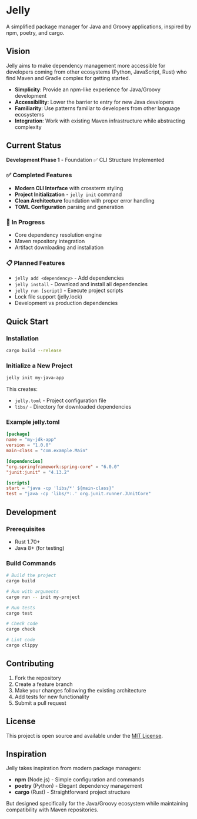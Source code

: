 # Jelly

A simplified package manager for Java and Groovy applications, inspired by npm, poetry, and cargo.

## Vision

Jelly aims to make dependency management more accessible for developers coming from other ecosystems (Python, JavaScript, Rust) who find Maven and Gradle complex for getting started.

- **Simplicity**: Provide an npm-like experience for Java/Groovy development
- **Accessibility**: Lower the barrier to entry for new Java developers
- **Familiarity**: Use patterns familiar to developers from other language ecosystems
- **Integration**: Work with existing Maven infrastructure while abstracting complexity

## Current Status

**Development Phase 1** - Foundation ✅ CLI Structure Implemented

### ✅ Completed Features

- **Modern CLI Interface** with crossterm styling
- **Project Initialization** - `jelly init` command
- **Clean Architecture** foundation with proper error handling
- **TOML Configuration** parsing and generation

### 🔄 In Progress

- Core dependency resolution engine
- Maven repository integration
- Artifact downloading and installation

### 📋 Planned Features

- `jelly add <dependency>` - Add dependencies
- `jelly install` - Download and install all dependencies
- `jelly run [script]` - Execute project scripts
- Lock file support (jelly.lock)
- Development vs production dependencies

## Quick Start

### Installation

```bash
cargo build --release
```

### Initialize a New Project

```bash
jelly init my-java-app
```

This creates:
- `jelly.toml` - Project configuration file
- `libs/` - Directory for downloaded dependencies

### Example jelly.toml

```toml
[package]
name = "my-jdk-app"
version = "1.0.0"
main-class = "com.example.Main"

[dependencies]
"org.springframework:spring-core" = "6.0.0"
"junit:junit" = "4.13.2"

[scripts]
start = "java -cp 'libs/*' ${main-class}"
test = "java -cp 'libs/*:.' org.junit.runner.JUnitCore"
```

## Development

### Prerequisites

- Rust 1.70+
- Java 8+ (for testing)

### Build Commands

```bash
# Build the project
cargo build

# Run with arguments
cargo run -- init my-project

# Run tests
cargo test

# Check code
cargo check

# Lint code
cargo clippy
```

## Contributing

1. Fork the repository
2. Create a feature branch
3. Make your changes following the existing architecture
4. Add tests for new functionality
5. Submit a pull request

## License

This project is open source and available under the [MIT License](LICENSE).

## Inspiration

Jelly takes inspiration from modern package managers:
- **npm** (Node.js) - Simple configuration and commands
- **poetry** (Python) - Elegant dependency management
- **cargo** (Rust) - Straightforward project structure

But designed specifically for the Java/Groovy ecosystem while maintaining compatibility with Maven repositories.
